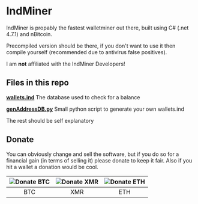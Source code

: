 # IndMiner

IndMiner is propably the fastest walletminer out there, built using C# (.net 4.7.1) and nBitcoin.

Precompiled version should be there, if you don't want to use it then compile yourself (recommended due to antivirus false positives).

I am **not** affiliated with the IndMiner Developers!

## Files in this repo
**[wallets.ind](https://github.com/OlMi1/indminer/blob/main/wallets.ind)** The database used to check for a balance

**[genAddressDB.py](https://github.com/OlMi1/indminer/blob/main/genAddressDB.py)** Small python script to generate your own wallets.ind

The rest should be self explanatory

## Donate

You can obviously change and sell the software, but if you do so for a financial gain (in terms of selling it) please donate to keep it fair. Also if you hit a wallet a donation would be cool.

| ![Donate BTC](https://api.qrserver.com/v1/create-qr-code/?size=150x150&data=162z6QWSR3Mwp5h9ezExZSUyRiPXckcxUL) | ![Donate XMR](https://api.qrserver.com/v1/create-qr-code/?size=150x150&data=89M6YHy914v7CZwyJRwgL6YdoSK45XzuF5kL3iyjiMWqFU6e8KaX57RVf8M9cAxJ69SuT7gme16UnF62rdxovNzJQa2M3NU) | ![Donate ETH](https://api.qrserver.com/v1/create-qr-code/?size=150x150&data=0x8e6ac85fe87b9f31ed2fdeccee210af1d4d409ae) |
|:--:|:--:|:--:|
| BTC | XMR | ETH |
